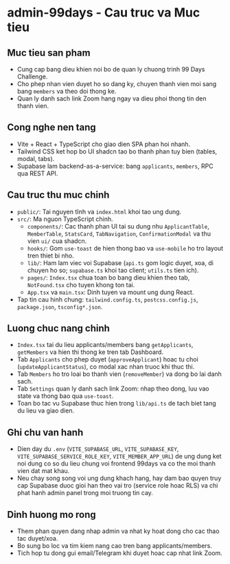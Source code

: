 # admin-99days - Cau truc va Muc tieu

## Muc tieu san pham
- Cung cap bang dieu khien noi bo de quan ly chuong trinh 99 Days Challenge.
- Cho phep nhan vien duyet ho so dang ky, chuyen thanh vien moi sang bang `members` va theo doi thong ke.
- Quan ly danh sach link Zoom hang ngay va dieu phoi thong tin den thanh vien.

## Cong nghe nen tang
- Vite + React + TypeScript cho giao dien SPA phan hoi nhanh.
- Tailwind CSS ket hop bo UI shadcn tao bo thanh phan tuy bien (tables, modal, tabs).
- Supabase lam backend-as-a-service: bang `applicants`, `members`, RPC qua REST API.

## Cau truc thu muc chinh
- `public/`: Tai nguyen tĩnh va `index.html` khoi tao ung dung.
- `src/`: Ma nguon TypeScript chinh.
  - `components/`: Cac thanh phan UI tai su dung nhu `ApplicantTable`, `MemberTable`, `StatsCard`, `TabNavigation`, `ConfirmationModal` va thu vien `ui/` cua shadcn.
  - `hooks/`: Gom `use-toast` de hien thong bao va `use-mobile` ho tro layout tren thiet bi nho.
  - `lib/`: Ham lam viec voi Supabase (`api.ts` gom logic duyet, xoa, di chuyen ho so; `supabase.ts` khoi tao client; `utils.ts` tien ich).
  - `pages/`: `Index.tsx` chua toan bo bang dieu khien theo tab, `NotFound.tsx` cho tuyen khong ton tai.
  - `App.tsx` va `main.tsx`: Dinh tuyen va mount ung dung React.
- Tap tin cau hinh chung: `tailwind.config.ts`, `postcss.config.js`, `package.json`, `tsconfig*.json`.

## Luong chuc nang chinh
- `Index.tsx` tai du lieu applicants/members bang `getApplicants`, `getMembers` va hien thi thong ke tren tab Dashboard.
- Tab `Applicants` cho phep duyet (`approveApplicant`) hoac tu choi (`updateApplicantStatus`), co modal xac nhan truoc khi thuc thi.
- Tab `Members` ho tro loai bo thanh vien (`removeMember`) va dong bo lai danh sach.
- Tab `Settings` quan ly danh sach link Zoom: nhap theo dong, luu vao state va thong bao qua `use-toast`.
- Toan bo tac vu Supabase thuc hien trong `lib/api.ts` de tach biet tang du lieu va giao dien.

## Ghi chu van hanh
- Dien day du `.env` (`VITE_SUPABASE_URL`, `VITE_SUPABASE_KEY`, `VITE_SUPABASE_SERVICE_ROLE_KEY`, `VITE_MEMBER_APP_URL`) de ung dung ket noi dung co so du lieu chung voi frontend 99days va co the moi thanh vien dat mat khau.
- Neu chay song song voi ung dung khach hang, hay dam bao quyen truy cap Supabase duoc gioi han theo vai tro (service role hoac RLS) va chi phat hanh admin panel trong moi truong tin cay.

## Dinh huong mo rong
- Them phan quyen dang nhap admin va nhat ky hoat dong cho cac thao tac duyet/xoa.
- Bo sung bo loc va tim kiem nang cao tren bang applicants/members.
- Tich hop tu dong gui email/Telegram khi duyet hoac cap nhat link Zoom.
